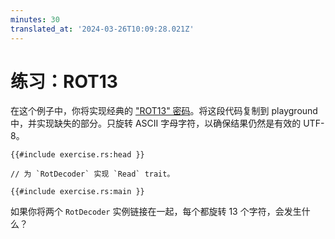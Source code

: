 ```yaml
---
minutes: 30
translated_at: '2024-03-26T10:09:28.021Z'
---
```


# 练习：ROT13

在这个例子中，你将实现经典的 ["ROT13" 密码](https://en.wikipedia.org/wiki/ROT13)。将这段代码复制到 playground 中，并实现缺失的部分。只旋转 ASCII 字母字符，以确保结果仍然是有效的 UTF-8。

```rust,compile_fail
{{#include exercise.rs:head }}

// 为 `RotDecoder` 实现 `Read` trait。

{{#include exercise.rs:main }}
```

如果你将两个 `RotDecoder` 实例链接在一起，每个都旋转 13 个字符，会发生什么？
